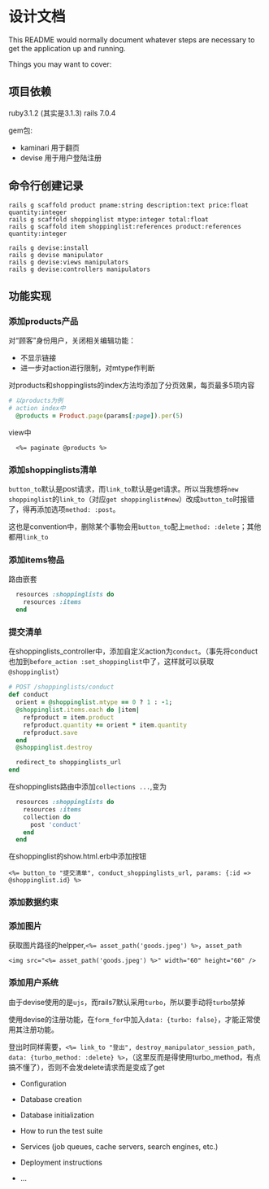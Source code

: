 # 设计文档

This README would normally document whatever steps are necessary to get the
application up and running.

Things you may want to cover:

## 项目依赖
ruby3.1.2 (其实是3.1.3)
rails 7.0.4

gem包:
- kaminari 用于翻页
- devise  用于用户登陆注册

## 命令行创建记录
```
rails g scaffold product pname:string description:text price:float quantity:integer
rails g scaffold shoppinglist mtype:integer total:float
rails g scaffold item shoppinglist:references product:references quantity:integer

rails g devise:install
rails g devise manipulator
rails g devise:views manipulators
rails g devise:controllers manipulators
```

## 功能实现
### 添加products产品
对“顾客”身份用户，关闭相关编辑功能：
- 不显示链接
- 进一步对action进行限制，对mtype作判断

对products和shoppinglists的index方法均添加了分页效果，每页最多5项内容
```ruby
# 以products为例
# action index中
  @products = Product.page(params[:page]).per(5)
```
view中
```erb
  <%= paginate @products %>
```

### 添加shoppinglists清单
`button_to`默认是post请求，而`link_to`默认是get请求。所以当我想将`new shoppinglist`的`link_to`（对应`get shoppinglist#new`）改成`button_to`时报错了，得再添加选项`method: :post`。

这也是convention中，删除某个事物会用`button_to`配上`method: :delete`；其他都用`link_to`


### 添加items物品
路由嵌套
```ruby
  resources :shoppinglists do
    resources :items
  end
```

### 提交清单
在shoppinglists_controller中，添加自定义action为`conduct`。（事先将conduct也加到`before_action :set_shoppinglist`中了，这样就可以获取`@shoppinglist`）
```ruby
# POST /shoppinglists/conduct
def conduct
  orient = @shoppinglist.mtype == 0 ? 1 : -1;
  @shoppinglist.items.each do |item|
    refproduct = item.product
    refproduct.quantity += orient * item.quantity
    refproduct.save
  end
  @shoppinglist.destroy

  redirect_to shoppinglists_url
end
```

在shoppinglists路由中添加`collections ...`,变为
```ruby
  resources :shoppinglists do
    resources :items
    collection do
      post 'conduct'
    end
  end
```

在shoppinglist的show.html.erb中添加按钮
```erb
<%= button_to "提交清单", conduct_shoppinglists_url, params: {:id => @shoppinglist.id} %>
```

### 添加数据约束

### 添加图片
获取图片路径的helpper,`<%= asset_path('goods.jpeg') %>`，`asset_path`

```erb
<img src="<%= asset_path('goods.jpeg') %>" width="60" height="60" />
```

### 添加用户系统
由于devise使用的是`ujs`，而rails7默认采用`turbo`，所以要手动将`turbo`禁掉

使用devise的注册功能，在`form_for`中加入`data: {turbo: false}`，才能正常使用其注册功能。

登出时同样需要，`<%= link_to "登出", destroy_manipulator_session_path, data: {turbo_method: :delete} %>`，（这里反而是得使用turbo_method，有点搞不懂了），否则不会发delete请求而是变成了get 



* Configuration

* Database creation

* Database initialization

* How to run the test suite

* Services (job queues, cache servers, search engines, etc.)

* Deployment instructions

* ...
